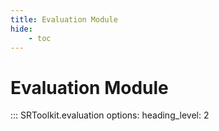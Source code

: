```yaml
---
title: Evaluation Module
hide:
    - toc
---
```


# Evaluation Module

::: SRToolkit.evaluation
    options:
        heading_level: 2